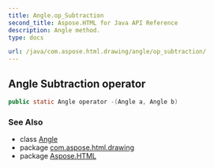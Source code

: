 ```yaml
---
title: Angle.op_Subtraction
second_title: Aspose.HTML for Java API Reference
description: Angle method. 
type: docs

url: /java/com.aspose.html.drawing/angle/op_subtraction/
---
```

## Angle Subtraction operator

```java
public static Angle operator -(Angle a, Angle b)
```

### See Also

* class [Angle](../)
* package [com.aspose.html.drawing](../../../com.aspose.html.drawing/)
* package [Aspose.HTML](../../../)

